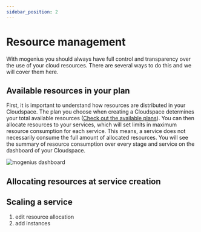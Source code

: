 ```yaml
---
sidebar_position: 2
---
```


# Resource management

With mogenius you should always have full control and transparency over the use of your cloud resources. There are several ways to do this and we will cover them here.

## Available resources in your plan

First, it is important to understand how resources are distributed in your Cloudspace. The plan you choose when creating a Cloudspace determines your total available resources ([Check out the available plans](#)). You can then allocate resources to your services, which will set limits in maximum resource consumption for each service. This means, a service does not necessarily consume the full amount of allocated resources. You will see the summary of resource consumption over every stage and service on the dashboard of your Cloudspace.

![mogenius dashboard](https://api.mogenius.com/file/id/4a13575a-65cb-4bfc-aeb5-f20d9cd15e80)

## Allocating resources at service creation

## Scaling a service

1. edit resource allocation
2. add instances